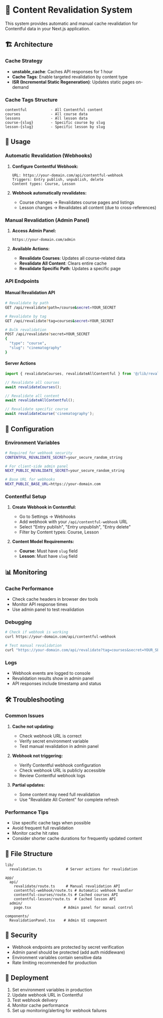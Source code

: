# 🔄 Content Revalidation System

This system provides automatic and manual cache revalidation for Contentful data in your Next.js application.

## 🏗️ Architecture

### Cache Strategy
- **unstable_cache**: Caches API responses for 1 hour
- **Cache Tags**: Enable targeted revalidation by content type
- **ISR (Incremental Static Regeneration)**: Updates static pages on-demand

### Cache Tags Structure
```
contentful           - All Contentful content
courses              - All course data
lessons              - All lesson data
course-{slug}        - Specific course by slug
lesson-{slug}        - Specific lesson by slug
```

## 🚀 Usage

### Automatic Revalidation (Webhooks)
1. **Configure Contentful Webhook:**
   ```
   URL: https://your-domain.com/api/contentful-webhook
   Triggers: Entry publish, unpublish, delete
   Content types: Course, Lesson
   ```

2. **Webhook automatically revalidates:**
   - Course changes → Revalidates course pages and listings
   - Lesson changes → Revalidates all content (due to cross-references)

### Manual Revalidation (Admin Panel)
1. **Access Admin Panel:**
   ```
   https://your-domain.com/admin
   ```

2. **Available Actions:**
   - **Revalidate Courses**: Updates all course-related data
   - **Revalidate All Content**: Clears entire cache
   - **Revalidate Specific Path**: Updates a specific page

### API Endpoints

#### Manual Revalidation API
```bash
# Revalidate by path
GET /api/revalidate?path=/course&secret=YOUR_SECRET

# Revalidate by tag
GET /api/revalidate?tag=courses&secret=YOUR_SECRET

# Bulk revalidation
POST /api/revalidate?secret=YOUR_SECRET
{
  "type": "course",
  "slug": "cinematography"
}
```

#### Server Actions
```typescript
import { revalidateCourses, revalidateAllContentful } from '@/lib/revalidation';

// Revalidate all courses
await revalidateCourses();

// Revalidate all content
await revalidateAllContentful();

// Revalidate specific course
await revalidateCourse('cinematography');
```

## 🔧 Configuration

### Environment Variables
```bash
# Required for webhook security
CONTENTFUL_REVALIDATE_SECRET=your_secure_random_string

# For client-side admin panel
NEXT_PUBLIC_REVALIDATE_SECRET=your_secure_random_string

# Base URL for webhooks
NEXT_PUBLIC_BASE_URL=https://your-domain.com
```

### Contentful Setup
1. **Create Webhook in Contentful:**
   - Go to Settings → Webhooks
   - Add webhook with your `/api/contentful-webhook` URL
   - Select "Entry publish", "Entry unpublish", "Entry delete"
   - Filter by Content types: Course, Lesson

2. **Content Model Requirements:**
   - **Course**: Must have `slug` field
   - **Lesson**: Must have `slug` field

## 📊 Monitoring

### Cache Performance
- Check cache headers in browser dev tools
- Monitor API response times
- Use admin panel to test revalidation

### Debugging
```bash
# Check if webhook is working
curl https://your-domain.com/api/contentful-webhook

# Test manual revalidation
curl "https://your-domain.com/api/revalidate?tag=courses&secret=YOUR_SECRET"
```

### Logs
- Webhook events are logged to console
- Revalidation results show in admin panel
- API responses include timestamp and status

## 🛠️ Troubleshooting

### Common Issues

1. **Cache not updating:**
   - Check webhook URL is correct
   - Verify secret environment variable
   - Test manual revalidation in admin panel

2. **Webhook not triggering:**
   - Verify Contentful webhook configuration
   - Check webhook URL is publicly accessible
   - Review Contentful webhook logs

3. **Partial updates:**
   - Some content may need full revalidation
   - Use "Revalidate All Content" for complete refresh

### Performance Tips
- Use specific cache tags when possible
- Avoid frequent full revalidation
- Monitor cache hit rates
- Consider shorter cache durations for frequently updated content

## 📁 File Structure
```
lib/
  revalidation.ts           # Server actions for revalidation
  
app/
  api/
    revalidate/route.ts     # Manual revalidation API
    contentful-webhook/route.ts # Automatic webhook handler
    contentful-courses/route.ts # Cached courses API
    contentful-lesson/route.ts  # Cached lesson API
  admin/
    page.tsx               # Admin panel for manual control
    
components/
  RevalidationPanel.tsx    # Admin UI component
```

## 🔐 Security
- Webhook endpoints are protected by secret verification
- Admin panel should be protected (add auth middleware)
- Environment variables contain sensitive data
- Rate limiting recommended for production

## 🚀 Deployment
1. Set environment variables in production
2. Update webhook URL in Contentful
3. Test webhook delivery
4. Monitor cache performance
5. Set up monitoring/alerting for webhook failures